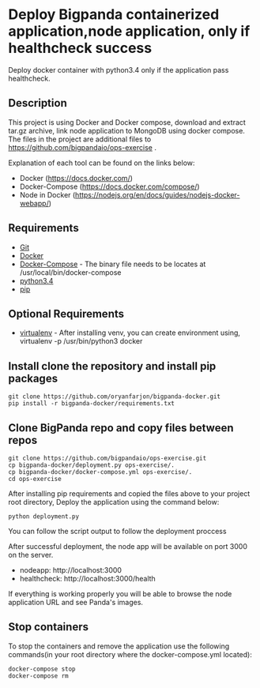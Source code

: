 # Deploy Bigpanda containerized application,node application, only if healthcheck success
Deploy docker container with python3.4 only if the application pass healthcheck.

## Description
This project is using Docker and Docker compose, download and extract tar.gz archive, link node application to MongoDB using docker compose.
The files in the project are additional files to https://github.com/bigpandaio/ops-exercise .

Explanation of each tool can be found on the links below:
* Docker (https://docs.docker.com/)
* Docker-Compose (https://docs.docker.com/compose/)
* Node in Docker (https://nodejs.org/en/docs/guides/nodejs-docker-webapp/)

## Requirements
* [Git](http://git-scm.com)
* [Docker](https://docs.docker.com/install/)
* [Docker-Compose](http://www.vagrantup.com) - The binary file needs to be locates at /usr/local/bin/docker-compose
* [python3.4](https://www.python.org/downloads/)
* [pip](https://pip.pypa.io/en/stable/installing/)

## Optional Requirements
* [virtualenv](https://docs.python-guide.org/dev/virtualenvs/) - After installing venv, you can create environment using, virtualenv -p /usr/bin/python3 docker

## Install clone the repository and install pip packages

```
git clone https://github.com/oryanfarjon/bigpanda-docker.git
pip install -r bigpanda-docker/requirements.txt
```
## Clone BigPanda repo and copy files between repos
```
git clone https://github.com/bigpandaio/ops-exercise.git
cp bigpanda-docker/deployment.py ops-exercise/.
cp bigpanda-docker/docker-compose.yml ops-exercise/.
cd ops-exercise
```
After installing pip requirements and copied the files above to your project root directory, Deploy the application using the command below:
```
python deployment.py
```
You can follow the script output to follow the deployment proccess

After successful deployment, the node app will be available on port 3000 on the server.
* nodeapp: http://localhost:3000
* healthcheck: http://localhost:3000/health

If everything is working properly you will be able to browse the node application URL and see Panda's images.

## Stop containers
To stop the containers and remove the application use the following commands(in your root directory where the docker-compose.yml located):
```
docker-compose stop
docker-compose rm
```
